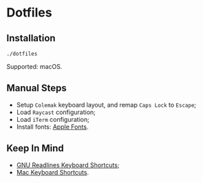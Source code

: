 # Dotfiles

## Installation

```shell
./dotfiles
```

Supported: macOS.

## Manual Steps

- Setup `Colemak` keyboard layout, and remap `Caps Lock` to `Escape`;
- Load `Raycast` configuration;
- Load `iTerm` configuration;
- Install fonts: [Apple Fonts](https://developer.apple.com/fonts/).

## Keep In Mind

- [GNU Readlines Keyboard Shortcuts](https://en.wikipedia.org/wiki/GNU_Readline);
- [Mac Keyboard Shortcuts](https://support.apple.com/en-us/HT201236).
